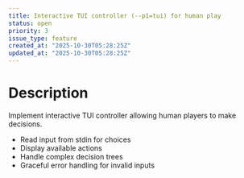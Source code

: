 ```yaml
---
title: Interactive TUI controller (--p1=tui) for human play
status: open
priority: 3
issue_type: feature
created_at: "2025-10-30T05:28:25Z"
updated_at: "2025-10-30T05:28:25Z"
---
```


# Description

Implement interactive TUI controller allowing human players to make decisions.
- Read input from stdin for choices
- Display available actions
- Handle complex decision trees
- Graceful error handling for invalid inputs
